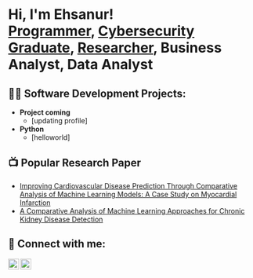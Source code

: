 <h1>Hi, I'm Ehsanur! <br/><a href="https://github.com/EhsanurRashid">Programmer</a>, <a href="https://www.linkedin.com/in/ehsanur-rashid-lipu/">Cybersecurity Graduate</a>, <a href="https://scholar.google.com/citations?user=kxCsIPMAAAAJ&hl=en">Researcher</a>, <a> Business Analyst</a>, <a> Data Analyst</a> </a></h1>

<h2>👨‍💻 Software Development Projects:</h2>

- <b>Project coming</b>
  - [updating profile]
- <b>Python</b>
  - [helloworld]

<h2>📺 Popular Research Paper</h2>

- [Improving Cardiovascular Disease Prediction Through Comparative Analysis of Machine Learning Models: A Case Study on Myocardial Infarction](https://ieeexplore.ieee.org/abstract/document/10366476)
- [A Comparative Analysis of Machine Learning Approaches for Chronic Kidney Disease Detection](https://ieeexplore.ieee.org/abstract/document/10334765)


<h2> 🤳 Connect with me:</h2>

[<img align="left" alt="EhsanurRashidLipu | LinkedIn" width="22px" src="https://cdn.jsdelivr.net/npm/simple-icons@v3/icons/linkedin.svg" />][linkedin]
[<img align="left" alt="EhsanurRashidLipu | Instagram" width="22px" src="https://cdn.jsdelivr.net/npm/simple-icons@v3/icons/instagram.svg" />][instagram]

[instagram]: https://www.instagram.com/ehsanur_lipu/
[linkedin]: https://www.linkedin.com/in/ehsanur-rashid-lipu/

<!--
**EhsanurRashid/EhsanurRashidLipu** is a ✨ _special_ ✨ repository because its `README.md` (this file) appears on your GitHub profile.

Here are some ideas to get you started:

- 🔭 I’m currently working on ...
- 🌱 I’m currently learning ...
- 👯 I’m looking to collaborate on ...
- 🤔 I’m looking for help with ...
- 💬 Ask me about ...
- 📫 How to reach me: ...
- 😄 Pronouns: ...
- ⚡ Fun fact: ...
-->

